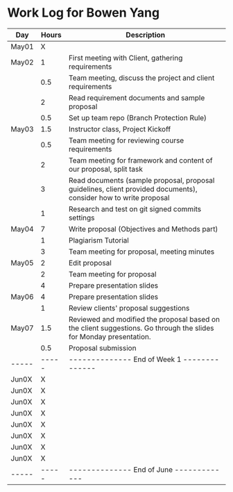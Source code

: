 # Work Log for Bowen Yang

| Day   | Hours | Description                              |
|-------|-------|------------------------------------------|
| May01 | X     |                                          |
| May02 | 1     | First meeting with Client, gathering requirements |
|       | 0.5   | Team meeting, discuss the project and client requirements |
|       | 2     | Read requirement documents and sample proposal |
|       | 0.5   | Set up team repo (Branch Protection Rule) |
| May03 | 1.5   | Instructor class, Project Kickoff        |
|       | 0.5   | Team meeting for reviewing course requirements |
|       | 2     | Team meeting for framework and content of our proposal, split task |
|       | 3     | Read documents (sample proposal, proposal guidelines, client provided documents), consider how to write proposal |
|       | 1     | Research and test on git signed commits settings |
| May04 | 7     | Write proposal (Objectives and Methods part) |
|       | 1     | Plagiarism Tutorial                      |
|       | 3     | Team meeting for proposal, meeting minutes |
| May05 | 2     | Edit proposal |
|       | 2     | Team meeting for proposal |
|       | 4     | Prepare presentation slides |
| May06 | 4     | Prepare presentation slides |
|       | 1     | Review clients' proposal suggestions |
| May07 | 1.5   | Reviewed and modified the proposal based on the client suggestions. Go through the slides for Monday presentation. |
|       | 0.5   | Proposal submission |
| ----- | ----- | -------------- End of Week 1 -------------- |
| Jun0X | X     |                                          |
| Jun0X | X     |                                          |
| Jun0X | X     |                                          |
| Jun0X | X     |                                          |
| Jun0X | X     |                                          |
| Jun0X | X     |                                          |
| Jun0X | X     |                                          |
| Jun0X | X     |                                          |
| ----- | ----- | -------------- End of June ------------- |

